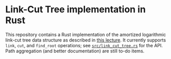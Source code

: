 # Link-Cut Tree implementation in Rust

This repository contains a Rust implementation of the amortized logarithmic link-cut tree data structure as described in [this lecture](https://courses.csail.mit.edu/6.851/spring21/lectures/L19).
It currently supports `link`, `cut`, and `find_root` operations; see [`src/link_cut_tree.rs`](src/link_cut_tree.rs) for the API.
Path aggregation (and better documentation) are still to-do items.
